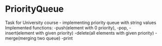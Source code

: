 # PriorityQueue
Task for University course - implementing priority queue with string values
Implemented functions:
-push(element with 0 priority), 
-pop, 
-insert(element with given priority)
-delete(all elements with given priority)
-merge(merging two queue)
-print
